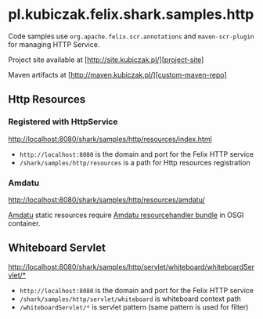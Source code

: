 
pl.kubiczak.felix.shark.samples.http
====================================

Code samples use `org.apache.felix.scr.annotations` and `maven-scr-plugin`
for managing HTTP Service.

Project site available at [http://site.kubiczak.pl/][project-site]

Maven artifacts at [http://maven.kubiczak.pl/][custom-maven-repo]

[project-site]: http://site.kubiczak.pl/
[custom-maven-repo]: http://maven.kubiczak.pl/


Http Resources
--------------

### Registered with HttpService

[http://localhost:8080/shark/samples/http/resources/index.html](http://localhost:8080/shark/samples/http/resources/index.html)

* `http://localhost:8080` is the domain and port for the Felix HTTP service
* `/shark/samples/http/resources` is a path for Http resources registration

### Amdatu

[http://localhost:8080/shark/samples/http/resources/amdatu/](http://localhost:8080/shark/samples/http/resources/amdatu/)

[Amdatu][amdatu-static-resources] static resources require
[Amdatu resourcehandler bundle][amdatu-resourcehandler-bundle]
in OSGI container.


Whiteboard Servlet
------------------

[http://localhost:8080/shark/samples/http/servlet/whiteboard/whiteboardServlet/*](http://localhost:8080/shark/samples/http/servlet/whiteboard/whiteboardServlet/*)

* `http://localhost:8080` is the domain and port for the Felix HTTP service
* `/shark/samples/http/servlet/whiteboard` is whiteboard context path
* `/whiteboardServlet/*` is servlet pattern (same pattern is used for filter)

[amdatu-resourcehandler-bundle]: http://repository.amdatu.org/release/org.amdatu.web.resourcehandler/
[amdatu-static-resources]: http://www.amdatu.org/components/web.html#staticresources